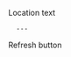 Location text
<View>
<LocationIcon />
</View>
<View>
<LocationText city={city} country={country} />
</View>

      ---

Refresh button
<View style={locationStyles.refreshButton}>
<IconButton onPress={refresh}>
<RefreshIcon />
</IconButton>
</View>
